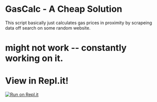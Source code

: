 # GasCalc - A Cheap Solution
This script basically just calculates gas prices in proximity by scrapeing data off search on some random website.
# might not work -- constantly working on it.
# View in Repl.it!
[![Run on Repl.it](https://repl.it/badge/github/Nels2/GasCalc)](https://repl.it/github/Nels2/GasCalc)
